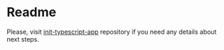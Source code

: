 # Readme

Please, visit [init-typescript-app](https://github.com/barinbritva/init-typescript-app) repository if you need any details about next steps.
